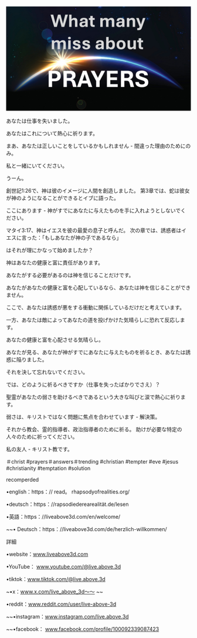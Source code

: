 ![Video cover image](../cover.jpg)

あなたは仕事を失いました。

あなたはこれについて熱心に祈ります。

まあ、あなたは正しいことをしているかもしれません - 間違った理由のためにのみ。

私と一緒にいてください。

うーん。

創世記1:26で、神は彼のイメージに人間を創造しました。 第3章では、蛇は彼女が神のようになることができるとイブに語った。

ここにあります - 神がすでにあなたに与えたものを手に入れようとしないでください。

マタイ3:17、神はイエスを彼の最愛の息子と呼んだ。 次の章では、誘惑者はイエスに言った：「もしあなたが神の子であるなら」

はそれが理にかなって始めましたか？

神はあなたの健康と富に責任があります。

あなたがする必要があるのは神を信じることだけです。

あなたがあなたの健康と富を心配しているなら、あなたは神を信じることができません。

ここで、あなたは誘惑が悪をする衝動に関係しているだけだと考えています。

一方、あなたは敵によってあなたの道を投げかけた気晴らしに恐れて反応します。

あなたの健康と富を心配させる気晴らし。

あなたが見る、あなたが神がすでにあなたに与えたものを祈るとき、あなたは誘惑に陥りました。

それを決して忘れないでください。

では、どのように祈るべきですか（仕事を失ったばかりでさえ）？

聖霊があなたの弱さを助けるべきであるという大きな叫びと涙で熱心に祈ります。

弱さは、キリストではなく問題に焦点を合わせています - 解決策。

それから教会、霊的指導者、政治指導者のために祈る。 助けが必要な特定の人々のために祈ってください。

私の友人 - キリスト教です。

＃christ #prayers＃answers＃trending #christian #tempter #eve #jesus #christianity #temptation #solution

recomperded

•english：https：// read。 rhapsodyofrealities.org/

•deutsch：https：//rapsodiederearealität.de/lesen

•英語：https：//liveabove3d.com/en/welcome/

~~• Deutsch：https：//liveabove3d.com/de/herzlich-willkommen/

詳細

•website：www.liveabove3d.com

•YouTube： www.youtube.com/@live.above.3d

•tiktok：www.tiktok.com/@live.above.3d

~•x：www.x.com/live_above_3d〜〜 ~~

•reddit：www.reddit.com/user/live-above-3d

~~•instagram：www.instagram.com/live.above.3d

~~•facebook： www.facebook.com/profile/100092339087423